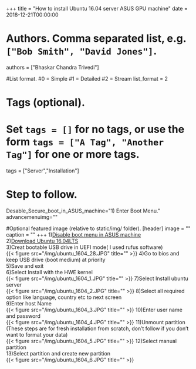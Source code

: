 +++
title = "How to install Ubuntu 16.04 server ASUS GPU machine" 
date = 2018-12-21T00:00:00

# Authors. Comma separated list, e.g. `["Bob Smith", "David Jones"]`.
authors = ["Bhaskar Chandra Trivedi"]

#List format.
#0 = Simple
#1 = Detailed
#2 = Stream
list_format = 2

# Tags (optional).
#   Set `tags = []` for no tags, or use the form `tags = ["A Tag", "Another Tag"]` for one or more tags.
tags = ["Server","Installation"]

# Step to follow.
Desable_Secure_boot_in_ASUS_machine="1) Enter Boot Menu."
advancemenuimg=""


#Optional featured image (relative to static/img/ folder).
[header] 
image = "" 
caption = "" 
+++
1)[Disable boot menu in ASUS machine](../disable-secure-boot-asus-machine)<br />
2)[Download Ubuntu 16.04LTS](http://releases.ubuntu.com/16.04/)<br />
3)Creat bootable USB drive in UEFI mode( I used rufus software)<br />
{{< figure src="/img/ubuntu_1604_28.JPG" title="" >}}
4)Go to bios and keep USB drive (boot medium) at priority<br />
5)Save and exit<br />
6)Select Install with the HWE kernel<br />
{{< figure src="/img/ubuntu_1604_1.JPG" title="" >}}
7)Select Install ubuntu server<br />
{{< figure src="/img/ubuntu_1604_2.JPG" title="" >}}
8)Select all required option like language, country etc to next screen<br />
9)Enter host Name<br />
{{< figure src="/img/ubuntu_1604_3.JPG" title="" >}}
10)Enter user name and password<br />
{{< figure src="/img/ubuntu_1604_4.JPG" title="" >}}
11)Unmount partition (These steps are for fresh installation from scratch, don’t follow if you don’t want to format your data)<br />
{{< figure src="/img/ubuntu_1604_5.JPG" title="" >}}
12)Select manual partition<br />
13)Select partition and create new partition<br />
{{< figure src="/img/ubuntu_1604_6.JPG" title="" >}}
